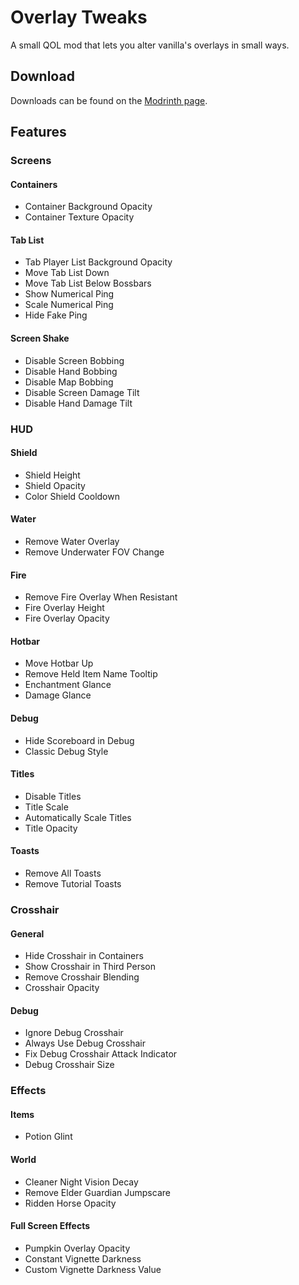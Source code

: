# Overlay Tweaks

A small QOL mod that lets you alter vanilla's overlays in small ways.

## Download

Downloads can be found on the [Modrinth page](https://modrinth.com/mod/overlaytweaks).

## Features

### Screens

#### Containers

- Container Background Opacity
- Container Texture Opacity

#### Tab List

- Tab Player List Background Opacity
- Move Tab List Down
- Move Tab List Below Bossbars
- Show Numerical Ping
- Scale Numerical Ping
- Hide Fake Ping

#### Screen Shake

- Disable Screen Bobbing
- Disable Hand Bobbing
- Disable Map Bobbing
- Disable Screen Damage Tilt
- Disable Hand Damage Tilt

### HUD

#### Shield

- Shield Height
- Shield Opacity
- Color Shield Cooldown

#### Water
- Remove Water Overlay
- Remove Underwater FOV Change

#### Fire

- Remove Fire Overlay When Resistant
- Fire Overlay Height
- Fire Overlay Opacity

#### Hotbar

- Move Hotbar Up
- Remove Held Item Name Tooltip
- Enchantment Glance
- Damage Glance

#### Debug

- Hide Scoreboard in Debug
- Classic Debug Style

#### Titles

- Disable Titles
- Title Scale
- Automatically Scale Titles
- Title Opacity

#### Toasts

- Remove All Toasts
- Remove Tutorial Toasts

### Crosshair

#### General

- Hide Crosshair in Containers
- Show Crosshair in Third Person
- Remove Crosshair Blending
- Crosshair Opacity

#### Debug

- Ignore Debug Crosshair
- Always Use Debug Crosshair
- Fix Debug Crosshair Attack Indicator
- Debug Crosshair Size

### Effects

#### Items

- Potion Glint

#### World

- Cleaner Night Vision Decay
- Remove Elder Guardian Jumpscare
- Ridden Horse Opacity

#### Full Screen Effects

- Pumpkin Overlay Opacity
- Constant Vignette Darkness
- Custom Vignette Darkness Value
